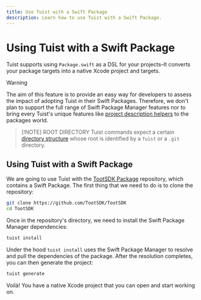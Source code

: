 ```yaml
---
title: Use Tuist with a Swift Package
description: Learn how to use Tuist with a Swift Package.
---
```


# Using Tuist with a Swift Package <Badge type="warning" text="beta" />

Tuist supports using `Package.swift` as a DSL for your projects–It converts your package targets into a native Xcode project and targets.

> [!WARNING]
> The aim of this feature is to provide an easy way for developers to assess the impact of adopting Tuist in their Swift Packages. Therefore, we don't plan to support the full range of Swift Package Manager features nor to bring every Tuist's unique features like [project description helpers](/guides/develop/projects/code-sharing) to the packages world.

> [!NOTE] ROOT DIRECTORY
> Tuist commands expect a certain [directory structure](/guides/develop/projects/directory-structure#standard-tuist-projects) whose root is identified by a `Tuist` or a `.git` directory.

## Using Tuist with a Swift Package

We are going to use Tuist with the [TootSDK Package](https://github.com/TootSDK/TootSDK) repository, which contains a Swift Package. The first thing that we need to do is to clone the repository:

```bash
git clone https://github.com/TootSDK/TootSDK
cd TootSDK
```

Once in the repository's directory, we need to install the Swift Package Manager dependencies:

```bash
tuist install
```

Under the hood `tuist install` uses the Swift Package Manager to resolve and pull the dependencies of the package.
After the resolution completes, you can then generate the project:

```bash
tuist generate
```

Voilà! You have a native Xcode project that you can open and start working on.